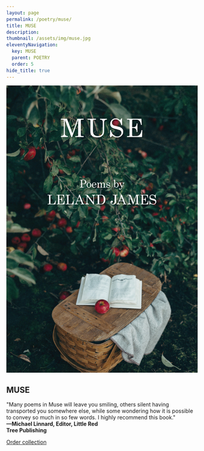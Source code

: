 ```yaml
---
layout: page
permalink: /poetry/muse/
title: MUSE
description: 
thumbnail: /assets/img/muse.jpg
eleventyNavigation:
  key: MUSE
  parent: POETRY
  order: 5
hide_title: true
---
```


<div class="container">
  <div class="image-container">
    <img src="/assets/img/muse.jpg" alt="Muse cover">
  </div>
  <div class="text-container">
    <h2>MUSE</h2>
    <p>"Many poems in Muse will leave you smiling, others silent having transported you somewhere else, while some wondering how it is possible to convey so much in so few words. I highly recommend this book." <br>
    <strong>—Michael Linnard, Editor, Little Red <br>Tree Publishing</strong></p>
    <p><a href="https://www.amazon.com/Muse-Leland-James/dp/194922919X">Order collection</a></p>
  </div>
</div>
